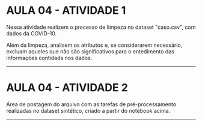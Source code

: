 # AULA 04 - ATIVIDADE 1

Nessa atividade realizem o processo de limpeza no dataset "caso.csv", com dados da COVID-10. 

Além da limpeza, analisem os atributos e, se considerarem necessário, excluam aqueles que não são significativos para o entedimento das informações contidads nos dados.

---
# AULA 04 - ATIVIDADE 2

Área de postagem do arquivo com as tarefas de pré-processamento realizadas no dataset sintético, criado a partir do notebook acima.

---